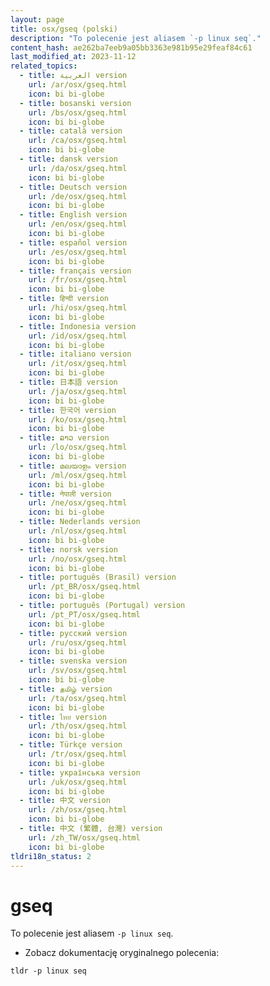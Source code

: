```yaml
---
layout: page
title: osx/gseq (polski)
description: "To polecenie jest aliasem `-p linux seq`."
content_hash: ae262ba7eeb9a05bb3363e981b95e29feaf84c61
last_modified_at: 2023-11-12
related_topics:
  - title: العربية version
    url: /ar/osx/gseq.html
    icon: bi bi-globe
  - title: bosanski version
    url: /bs/osx/gseq.html
    icon: bi bi-globe
  - title: català version
    url: /ca/osx/gseq.html
    icon: bi bi-globe
  - title: dansk version
    url: /da/osx/gseq.html
    icon: bi bi-globe
  - title: Deutsch version
    url: /de/osx/gseq.html
    icon: bi bi-globe
  - title: English version
    url: /en/osx/gseq.html
    icon: bi bi-globe
  - title: español version
    url: /es/osx/gseq.html
    icon: bi bi-globe
  - title: français version
    url: /fr/osx/gseq.html
    icon: bi bi-globe
  - title: हिन्दी version
    url: /hi/osx/gseq.html
    icon: bi bi-globe
  - title: Indonesia version
    url: /id/osx/gseq.html
    icon: bi bi-globe
  - title: italiano version
    url: /it/osx/gseq.html
    icon: bi bi-globe
  - title: 日本語 version
    url: /ja/osx/gseq.html
    icon: bi bi-globe
  - title: 한국어 version
    url: /ko/osx/gseq.html
    icon: bi bi-globe
  - title: ລາວ version
    url: /lo/osx/gseq.html
    icon: bi bi-globe
  - title: മലയാളം version
    url: /ml/osx/gseq.html
    icon: bi bi-globe
  - title: नेपाली version
    url: /ne/osx/gseq.html
    icon: bi bi-globe
  - title: Nederlands version
    url: /nl/osx/gseq.html
    icon: bi bi-globe
  - title: norsk version
    url: /no/osx/gseq.html
    icon: bi bi-globe
  - title: português (Brasil) version
    url: /pt_BR/osx/gseq.html
    icon: bi bi-globe
  - title: português (Portugal) version
    url: /pt_PT/osx/gseq.html
    icon: bi bi-globe
  - title: русский version
    url: /ru/osx/gseq.html
    icon: bi bi-globe
  - title: svenska version
    url: /sv/osx/gseq.html
    icon: bi bi-globe
  - title: தமிழ் version
    url: /ta/osx/gseq.html
    icon: bi bi-globe
  - title: ไทย version
    url: /th/osx/gseq.html
    icon: bi bi-globe
  - title: Türkçe version
    url: /tr/osx/gseq.html
    icon: bi bi-globe
  - title: українська version
    url: /uk/osx/gseq.html
    icon: bi bi-globe
  - title: 中文 version
    url: /zh/osx/gseq.html
    icon: bi bi-globe
  - title: 中文 (繁體, 台灣) version
    url: /zh_TW/osx/gseq.html
    icon: bi bi-globe
tldri18n_status: 2
---
```

# gseq

To polecenie jest aliasem `-p linux seq`.

- Zobacz dokumentację oryginalnego polecenia:

`tldr -p linux seq`

